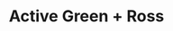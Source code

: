 ---
title: "Active Green + Ross"
url: /mississauga/active-green-ross-eglinton-avenue-east/
shop: Autowerkstatt
---